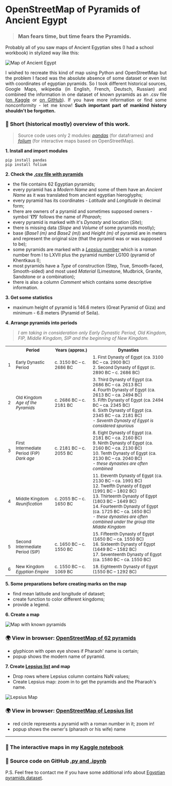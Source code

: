 # OpenStreetMap of Pyramids of Ancient Egypt

> ### Man fears time, but time fears the Pyramids.

Probably all of you saw maps of Ancient Egyptian sites (I had a school workbook) in stylized way like this:

![Map of Ancient Egypt](https://www.dropbox.com/s/cvhbuugrkstto3b/map-of-ancient-egypt.png?raw=1)

<p align="justify">I wished to recreate this kind of map using Python and OpenStreetMap but the problem I faced was the absolute absence of some dataset or even list with coordinates of egyptian pyramids. So I took different historical sources, Google Maps, wikipedia (in English, French, Deutsch, Russian) and combined the information in one dataset of known pyramids as an .csv file (<a href="https://www.kaggle.com/lsind18/egyptianpyramids">on Kaggle</a> or <a href="https://github.com/LSIND/map-of-Ancient-Egypt/blob/master/pyramids.csv">on GitHub</a>). If you have more information or find some nonconformity - let me know! <b>Such important part of mankind history shouldn't be forgotten.</b></p>

### &#x1F53A; Short (historical mostly) overview of this work.

> Source code uses only 2 modules: [*pandas*](https://pandas.pydata.org) (for dataframes) and [*folium*](https://python-visualization.github.io/folium/) (for interactive maps based on OpenStreetMap).

**1. Install and import modules**

```
pip install pandas
pip install folium
```

**2. Check the [.csv file with pyramids](https://github.com/LSIND/map-of-Ancient-Egypt/blob/master/pyramids.csv)**

 - the file contains 62 Egyptian pyramids;
 - every pyramid has a *Modern Name* and some of them have an *Ancient Name* as it was translated from ancient egyptian hieroglyphs;
 - every pyramid has its coordinates - *Latitude* and *Longitude* in decimal form;
 - there are owners of a pyramid and sometimes supposed owners - symbol '**(?)**' follows the name of *Pharaoh*;
 - every pyramid is marked with it's *Dynasty* and location (*Site*);
 - there is missing data (*Slope* and *Volume* of some pyramids mostly);
 - base (*Base1 (m)* and *Base2 (m)*) and *Height (m)* of pyramid are in meters and represent the original size (that the pyramid was or was supposed to be);
 - some pyramids are marked with a [*Lepsius* number](https://en.wikipedia.org/wiki/Lepsius_list_of_pyramids) which is a roman number from I to LXVII plus the pyramid number LG100 (pyramid of Khentkaus I);
 - most pyramids have a *Type* of construction (Step, True, Smooth-faced, Smooth-sided) and most used *Material* (Limestone, Mudbrick, Granite, Sandstone or a combination);
 - there is also a column *Comment* which contains some descriptive information.

 
 **3. Get some statistics**
- maximum height of pyramid is 146.6 meters (Great Pyramid of Giza) and minimum - 6.8 meters (Pyramid of Seila).

**4. Arrange pyramids into periods**
> <p align="justify"><i>I am taking in consideration only Early Dynastic Period, Old Kingdom, FIP, Middle Kingdom, SIP and the beginning of New Kingdom.</i></p>

<table class="tg">
  <tr>
    <th class="tg-7p3h"></th>
    <th class="tg-7p3h"><sup>Period</sup></th>
    <th class="tg-7p3h"><sup>Years (approx.)</sup></th>
    <th class="tg-7p3h"><sup>Dynasties</sup></th>
  </tr>
  <tr>
    <td class="tg-7p3h"><sup>1</sup></td>
    <td class="tg-7p3h"><sup>Early Dynastic Period</sup></td>
    <td class="tg-7p3h"><sup>c. 3150 BC – c. 2686 BC</sup></td>
    <td class="tg-7p3h"><sup>1. First Dynasty of Egypt (ca. 3100 BC – ca. 2900 BC)<br>2. Second Dynasty of Egypt (c. 2890 BC – c. 2686 BC)</sup></td>
  </tr>
  <tr>
    <td class="tg-7p3h"><sup>2</sup></td>
    <td class="tg-7p3h"><sup>Old Kingdom<br><i>Age of the Pyramids</i></sup></td>
    <td class="tg-7p3h"><sup>c. 2686 BC – c. 2181 BC</sup></td>
    <td class="tg-7p3h"><sup>3. Third Dynasty of Egypt (ca. 2686 BC – ca. 2613 BC)<br>4. Fourth Dynasty of Egypt (ca. 2613 BC – ca. 2494 BC)<br>5. Fifth Dynasty of Egypt (ca. 2494 BC – ca. 2345 BC)<br>6. Sixth Dynasty of Egypt (ca. 2345 BC – ca. 2181 BC)<br><i> - Seventh Dynasty of Egypt is considered spurious</sup></td>
  </tr>
  <tr>
    <td class="tg-7p3h"><sup>3</sup></td>
    <td class="tg-7p3h"><sup>First Intermediate<br>Period (FIP)<br><i>Dark age</i></sup></td>
    <td class="tg-7p3h"><sup>c. 2181 BC – c. 2055 BC</sup></td>
    <td class="tg-7p3h"><sup>8. Eight Dynasty of Egypt (ca. 2181 BC – ca. 2160 BC)<br>9. Ninth Dynasty of Egypt (ca. 2160 BC – ca. 2130 BC)<br>10. Tenth Dynasty of Egypt (ca. 2130 BC – ca. 2040 BC)<br><i> - these dynasties are often combined</i></sup></td>
  </tr>
  <tr>
    <td class="tg-8hko"><sup>4</sup></td>
    <td class="tg-8hko"><sup>Middle Kingdom<br><i>Reunification</i></sup></td>
    <td class="tg-8hko"><sup>c. 2055 BC – c. 1650 BC</sup></td>
    <td class="tg-8hko"><sup>11. Eleventh Dynasty of Egypt (ca. 2130 BC – ca. 1991 BC)<br>12. Twelfth Dynasty of Egypt (1991 BC – 1802 BC)<br>13. Thirteenth Dynasty of Egypt (1803 BC – 1649 BC)<br>14. Fourteenth Dynasty of Egypt (ca. 1725 BC – ca. 1650 BC)<br><i>- these dynasties are often combined under the group title <br> Middle Kingdom</i></sup></td>
  </tr>
  <tr>
    <td class="tg-8hko"><sup>5</sup></td>
    <td class="tg-8hko"><sup>Second Intermediate<br>Period (SIP)</sup></td>
    <td class="tg-8hko"><sup>c. 1650 BC – c. 1550 BC</sup></td>
    <td class="tg-8hko"><sup>15. Fifteenth Dynasty of Egypt (1650 BC – ca. 1550 BC)<br>16. Sixteenth Dynasty of Egypt (1649 BC – 1582 BC)<br>17. Seventeenth Dynasty of Egypt (ca. 1580 BC – ca. 1550 BC)</sup></td>
  </tr>
  <tr>
    <td class="tg-8hko"><sup>6</sup></td>
    <td class="tg-8hko"><sup>New Kingdom<br><i>Egyptian Empire</i></sup></td>
    <td class="tg-8hko"><sup>c. 1550 BC – c. 1069 BC</sup></td>
    <td class="tg-8hko"><sup>18. Eighteenth Dynasty of Egypt (1550 BC – 1292 BC)</sup></td>
  </tr>
</table>
</sup>

**5. Some preparations before creating marks on the map**
  - find mean latitude and longitude of dataset;
  - create function to color different kingdoms;
  - provide a legend.
  
  **6. Сreate a map**

![Map with known pyramids](https://www.dropbox.com/s/q6xy1v8ionlny74/map1.JPG?raw=1)

### :earth_africa: View in browser: [OpenStreetMap of 62 pyramids](https://lsind.github.io/map-of-Ancient-Egypt/map-pyramids.html)

   - glyphicon with open eye shows if Pharaoh' name is certain;
   - popup shows the modern name of pyramid.

**7. Create [Lepsius list](https://en.wikipedia.org/wiki/Lepsius_list_of_pyramids) and map**

- Drop rows where Lepsius column contains NaN values; 
- Create Lepsius map: zoom in to get the pyramids and the Pharaoh's name.

![Lepsius Map](https://www.dropbox.com/s/fs0qougstmvdkow/mapL.JPG?raw=1)


### :earth_africa: View in browser: [OpenStreetMap of Lepsius list](https://lsind.github.io/map-of-Ancient-Egypt/map-Lepsius.html)

   - red circle represents a pyramid with a roman number in it; zoom in!
   - popup shows the owner's (pharaoh or his wife) name

------------------------------

### &#x1F53A; The interactive maps in my [Kaggle notebook](https://www.kaggle.com/lsind18/pyramids-of-ancient-egypt-on-a-map)

### :page_facing_up:  Source code on GitHub [.py and .ipynb](https://github.com/LSIND/map-of-Ancient-Egypt/tree/master/source)

P.S. Feel free to contact me if you have some additional info about [Egyptian pyramids dataset](https://www.kaggle.com/lsind18/egyptianpyramids).